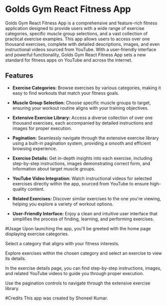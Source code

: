 # Golds Gym React Fitness App

Golds Gym React Fitness App is a comprehensive and feature-rich fitness application designed to provide users with a wide range of exercise categories, specific muscle group selections, and a vast collection of practical exercise examples. This app allows users to access over one thousand exercises, complete with detailed descriptions, images, and even instructional videos sourced from YouTube. With a user-friendly interface and powerful functionality, Golds Gym React Fitness App sets a new standard for fitness apps on YouTube and across the internet.

## Features

- **Exercise Categories:** Browse exercises by various categories, making it easy to find workouts that match your fitness goals.

- **Muscle Group Selection:** Choose specific muscle groups to target, ensuring your workout routine aligns with your training objectives.

- **Extensive Exercise Library:** Access a diverse collection of over one thousand exercises, each accompanied by detailed instructions and images for proper execution.

- **Pagination:** Seamlessly navigate through the extensive exercise library using a built-in pagination system, providing a smooth and efficient browsing experience.

- **Exercise Details:** Get in-depth insights into each exercise, including step-by-step instructions, images demonstrating correct form, and information about target muscle groups.

- **YouTube Video Integration:** Watch instructional videos for selected exercises directly within the app, sourced from YouTube to ensure high-quality content.

- **Related Exercises:** Discover similar exercises to the one you're viewing, helping you explore a variety of workout options.

- **User-Friendly Interface:** Enjoy a clean and intuitive user interface that simplifies the process of finding, learning, and performing exercises.

#Usage
Upon launching the app, you'll be greeted with the home page displaying exercise categories.

Select a category that aligns with your fitness interests.

Explore exercises within the chosen category and select an exercise to view its details.

In the exercise details page, you can find step-by-step instructions, images, and related YouTube videos to guide you through proper execution.

Use the pagination controls to navigate through the extensive exercise library.

#Credits
This app was created by Shoneel Kumar.